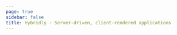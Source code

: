 ```yaml
---
page: true
sidebar: false
title: Hybridly - Server-driven, client-rendered applications
---
```


<script setup>
import Marketing from './.vitepress/theme/components/marketing.vue'
</script>

<Marketing />
